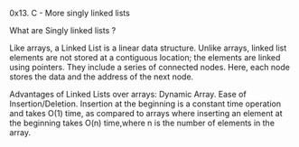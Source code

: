 0x13. C - More singly linked lists

What are Singly linked lists ?

Like arrays, a Linked List is a linear data structure. Unlike arrays, linked list elements are not stored at a contiguous location; the elements are linked using pointers. They include a series of connected nodes. Here, each node stores the data and the address of the next node.

Advantages of Linked Lists over arrays:
Dynamic Array.
Ease of Insertion/Deletion.
Insertion at the beginning is a constant time operation and takes O(1) time, as compared to arrays where inserting an element at the beginning takes O(n) time,where n is the number of elements in the array.
